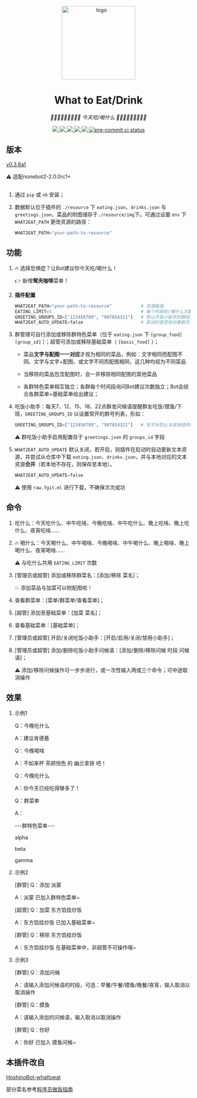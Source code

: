 <div align="center">
    <img width="200" src="starving_logo.gif" alt="logo">

# What to Eat/Drink

_🧃🧋🍔🌮🍜🍮🍣🍻🍩 今天吃/喝什么 🍩🍻🍣🍮🍜🌮🍔🧋🧃_

</div>

<p align="center">

  <a href="https://github.com/MinatoAquaCrews/nonebot_plugin_what2eat/blob/master/LICENSE">
    <img src="https://img.shields.io/github/license/MinatoAquaCrews/nonebot_plugin_what2eat?color=blue">
  </a>

  <a href="https://github.com/nonebot/nonebot2">
    <img src="https://img.shields.io/badge/nonebot2-2.0.0rc1+-green">
  </a>

  <a href="https://github.com/MinatoAquaCrews/nonebot_plugin_what2eat/releases/tag/v0.3.6a1">
    <img src="https://img.shields.io/github/v/release/MinatoAquaCrews/nonebot_plugin_what2eat?color=orange">
  </a>

  <a href="https://www.codefactor.io/repository/github/MinatoAquaCrews/nonebot_plugin_what2eat">
    <img src="https://img.shields.io/codefactor/grade/github/MinatoAquaCrews/nonebot_plugin_what2eat/master?color=red">
  </a>

  <a href="https://github.com/MinatoAquaCrews/nonebot_plugin_what2eat">
    <img src="https://img.shields.io/pypi/dm/nonebot_plugin_what2eat">
  </a>

  <a href="https://results.pre-commit.ci/latest/github/MinatoAquaCrews/nonebot_plugin_what2eat/master">
	<img src="https://results.pre-commit.ci/badge/github/MinatoAquaCrews/nonebot_plugin_what2eat/master.svg" alt="pre-commit.ci status">
  </a>

</p>

## 版本

[v0.3.6a1](https://github.com/MinatoAquaCrews/nonebot_plugin_what2eat/releases/tag/v0.3.6a1)

⚠ 适配nonebot2-2.0.0rc1+

## 

1. 通过 `pip` 或 `nb` 安装；

2. 数据默认位于插件的 `./resource` 下 `eating.json`、`drinks.json` 与 `greetings.json`，菜品的附图储存于`./resource/img`下。可通过设置 `env` 下 `WHAT2EAT_PATH` 更改资源的路径：

    ```python
    WHAT2EAT_PATH="your-path-to-resource"
    ```

## 功能

1. 🔥 选择恐惧症？让Bot建议你今天吃/喝什么！

    👉 新增**鸳央咖啡**菜单！

2. **插件配置**

    ``` python
    WHAT2EAT_PATH="your-path-to-resource"           # 资源路径
    EATING_LIMIT=5                                  # 每个时段吃/喝什么次数上限，默认5次；每日6点、11点、17点、22点自动刷新
    GREETING_GROUPS_ID=["123456789", "987654321"]   # 默认开启小助手的群组，或{"123456789", "987654321"}
    WHAT2EAT_AUTO_UPDATE=false                      # 启动时是否自动更新文本资源，默认关闭
    ```

3. 群管理可自行添加或移除群特色菜单（位于 `eating.json` 下 `[group_food][group_id]` ）；超管可添加或移除基础菜单（ `[basic_food]` ）；

    - 菜品**文字与配图一一对应**才视为相同的菜品，例如：文字相同而配图不同、文字与文字+配图、或文字不同而配图相同，这几种均视为不同菜品

    - 当移除的菜品包含配图时，会一并移除相同配图的其他菜品

    - 各群特色菜单相互独立；各群每个时间段询问Bot建议次数独立；Bot会综合各群菜单+基础菜单给出建议；

4. 吃饭小助手：每天7、12、15、18、22点群发问候语提醒群友吃饭/摸鱼/下班，`GREETING_GROUPS_ID` 以设置常开的群号列表，形如：

    ```python
    GREETING_GROUPS_ID=["123456789", "987654321"]	# 名字长防止与其他插件配置名相同
    ```

    ⚠ 群吃饭小助手启用配置存于 `greetings.json` 的 `groups_id` 字段

5. `WHAT2EAT_AUTO_UPDATE` 默认关闭，若开启，则插件在启动时自动更新文本资源，并尝试从仓库中下载 `eating.json`、`drinks.json`，并与本地对应的文本资源**合并**（若本地不存在，则保存至本地）。

    ```python
    WHAT2EAT_AUTO_UPDATE=false
    ```

    ⚠ 使用 `raw.fgit.ml` 进行下载，不确保次次成功

## 命令

1. 吃什么：今天吃什么、中午吃啥、今晚吃啥、中午吃什么、晚上吃啥、晚上吃什么、夜宵吃啥……

2. 🔥 喝什么：今天喝什么、中午喝啥、今晚喝啥、中午喝什么、晚上喝啥、晚上喝什么、夜宵喝啥……

    ⚠ 与吃什么共用 `EATING_LIMIT` 次数

3. [管理员或超管] 添加或移除群菜名：[添加/移除 菜名]；

    💥 添加菜品与加菜可以附配图啦！

4. 查看群菜单：[菜单/群菜单/查看菜单]；

5. [超管] 添加至基础菜单：[加菜 菜名]；

6. 查看基础菜单：[基础菜单]；

7. [管理员或超管] 开启/关闭吃饭小助手：[开启/启用/关闭/禁用小助手]；

8. [管理员或超管] 添加/删除吃饭小助手问候语：[添加/删除/移除问候 时段 问候语]；

    ⚠ 添加/移除问候操作可一步步进行，或一次性输入两或三个命令；可中途取消操作

## 效果

1. 示例1

    Q：今晚吃什么

    A：建议肯德基

    Q：今晚喝啥

    A：不如来杯 茶颜悦色 的 幽兰拿铁 吧！

    Q：今晚吃什么

    A：你今天已经吃得够多了！

    Q：群菜单

    A：

    ---群特色菜单---

    alpha

    beta

    gamma

2. 示例2

    [群管] Q：添加 派蒙

    A：派蒙 已加入群特色菜单~

    [超管] Q：加菜 东方馅挂炒饭

    A：东方馅挂炒饭 已加入基础菜单~

    [群管] Q：移除 东方馅挂炒饭

    A：东方馅挂炒饭 在基础菜单中，非超管不可操作哦~

3. 示例3

    [群管] Q：添加问候

    A：请输入添加问候语的时段，可选：早餐/午餐/摸鱼/晚餐/夜宵，输入取消以取消操作

    [群管] Q：摸鱼

    A：请输入添加的问候语，输入取消以取消操作

    [群管] Q：你好

    A：你好 已加入 摸鱼问候~

## 本插件改自

[HoshinoBot-whattoeat](https://github.com/pcrbot/whattoeat)

部分菜名参考[程序员做饭指南](https://github.com/Anduin2017/HowToCook)
